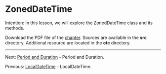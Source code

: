 # ZonedDateTime

Intention: In this lesson, we will explore the ZonedDateTime class and its methods.

Download the PDF file of the [chapter](chapter_35.pdf). Sources are available in the <b>src</b> directory. 
Additional resource are located in the <b>etc</b> directory.

<hr>

Next: [Period and Duration](chapter_36.md "Period and Duration") - Period and Duration.

Previous: [LocalDateTime](chapter_34.md "LocalDateTime") - LocalDateTime.